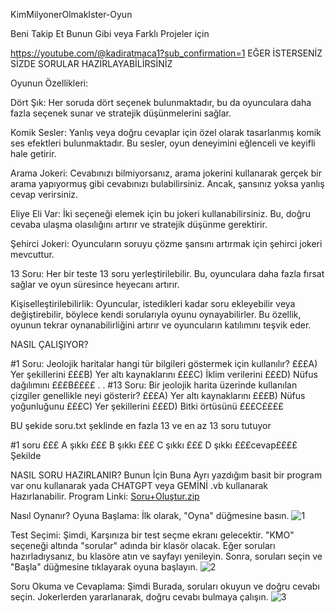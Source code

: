 KimMilyonerOlmakIster-Oyun 

Beni Takip Et Bunun Gibi veya Farklı Projeler için

https://youtube.com/@kadiratmaca1?sub_confirmation=1
EĞER İSTERSENİZ SİZDE SORULAR HAZIRLAYABİLİRSİNİZ 

Oyunun Özellikleri:

Dört Şık: Her soruda dört seçenek bulunmaktadır, bu da oyunculara daha fazla seçenek sunar ve stratejik düşünmelerini sağlar.

Komik Sesler: Yanlış veya doğru cevaplar için özel olarak tasarlanmış komik ses efektleri bulunmaktadır. Bu sesler, oyun deneyimini eğlenceli ve keyifli hale getirir.

Arama Jokeri: Cevabınızı bilmiyorsanız, arama jokerini kullanarak gerçek bir arama yapıyormuş gibi cevabınızı bulabilirsiniz. Ancak, şansınız yoksa yanlış cevap verirsiniz.

Eliye Eli Var: İki seçeneği elemek için bu jokeri kullanabilirsiniz. Bu, doğru cevaba ulaşma olasılığını artırır ve stratejik düşünme gerektirir.

Şehirci Jokeri: Oyuncuların soruyu çözme şansını artırmak için şehirci jokeri mevcuttur.

13 Soru: Her bir teste 13 soru yerleştirilebilir. Bu, oyunculara daha fazla fırsat sağlar ve oyun süresince heyecanı artırır.

Kişiselleştirilebilirlik: Oyuncular, istedikleri kadar soru ekleyebilir veya değiştirebilir, 
böylece kendi sorularıyla oyunu oynayabilirler. Bu özellik, oyunun tekrar oynanabilirliğini artırır ve oyuncuların katılımını teşvik eder.

NASIL ÇALIŞIYOR?

[sorular]:££££
#1 Soru:
Jeolojik haritalar hangi tür bilgileri göstermek için kullanılır?
£££A) Yer şekillerini £££B) Yer altı kaynaklarını £££C) İklim verilerini £££D) Nüfus dağılımını £££B££££
.
.
#13 Soru:
Bir jeolojik harita üzerinde kullanılan çizgiler genellikle neyi gösterir?
£££A) Yer altı kaynaklarını £££B) Nüfus yoğunluğunu £££C) Yer şekillerini £££D) Bitki örtüsünü £££C££££

BU şekide soru.txt şeklinde en fazla 13 ve en az 13 soru tutuyor 

#1 soru  £££ A şıkkı £££ B şıkkı £££ C şıkkı £££ D şıkkı £££cevap££££
Şekilde 


NASIL SORU HAZIRLANIR?
Bunun İçin Buna Ayrı yazdığım basit bir program var onu kullanarak yada CHATGPT veya GEMİNİ .vb kullanarak Hazırlanabilir.
Program Linki:
[Soru+Oluştur.zip](https://github.com/Kadir-Atmaca/KimMilyonerOlmakIster-Oyun/files/15447070/Soru%2BOlustur.zip)


Nasıl Oynanır?
Oyuna Başlama: İlk olarak, "Oyna" düğmesine basın.
![1](https://github.com/Kadir-Atmaca/KimMilyonerOlmakIster-Oyun/assets/152689373/91cde366-7ff5-4ac7-91d7-577b66ccbd05) 

Test Seçimi: Şimdi, Karşınıza bir test seçme ekranı gelecektir. "KMO" seçeneği altında "sorular" adında bir klasör olacak. Eğer soruları hazırladıysanız, bu klasöre atın ve sayfayı yenileyin. Sonra, soruları seçin ve "Başla" düğmesine tıklayarak oyuna başlayın.
![2](https://github.com/Kadir-Atmaca/KimMilyonerOlmakIster-Oyun/assets/152689373/ad74e760-d7b8-4cf7-a052-fee171668ca2)

Soru Okuma ve Cevaplama: Şimdi Burada, soruları okuyun ve doğru cevabı seçin. Jokerlerden yararlanarak, doğru cevabı bulmaya çalışın.
![3](https://github.com/Kadir-Atmaca/KimMilyonerOlmakIster-Oyun/assets/152689373/0977dc56-6fd5-4a44-99cf-0b06008fda9d)



